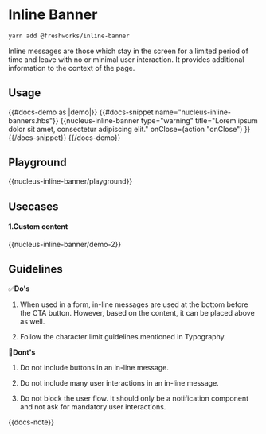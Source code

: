 # Inline Banner

```sh
yarn add @freshworks/inline-banner
```

Inline messages are those which stay in the screen for a limited period of time and leave with no or minimal user interaction. It provides additional information to the context of the page.

## Usage

{{#docs-demo as |demo|}}
  {{#docs-snippet name="nucleus-inline-banners.hbs"}}
    {{nucleus-inline-banner
      type="warning"
      title="Lorem ipsum dolor sit amet, consectetur adipiscing elit."
      onClose=(action "onClose")
    }}
  {{/docs-snippet}}
{{/docs-demo}}


## Playground

{{nucleus-inline-banner/playground}}

## Usecases

#### 1.Custom content

{{nucleus-inline-banner/demo-2}}

## Guidelines

✅**Do's**

1. When used in a form, in-line messages are used at the bottom before the CTA button. However, based on the content, it can be placed above as well.

2. Follow the character limit guidelines mentioned in Typography.

🚫**Dont's**

1. Do not include buttons in an in-line message.

2. Do not include many user interactions in an in-line message.

3. Do not block the user flow. It should only be a notification component and not ask for mandatory user interactions.

{{docs-note}}
